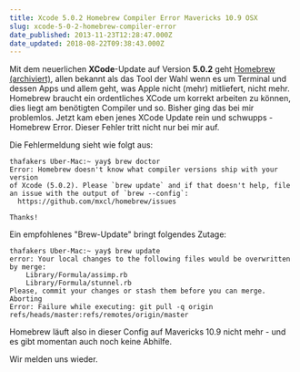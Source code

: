 ```yaml
---
title: Xcode 5.0.2 Homebrew Compiler Error Mavericks 10.9 OSX
slug: xcode-5-0-2-homebrew-compiler-error
date_published: 2013-11-23T12:28:47.000Z
date_updated: 2018-08-22T09:38:43.000Z
---
```


Mit dem neuerlichen **XCode**-Update auf Version **5.0.2** geht [Homebrew (archiviert)](http://web.archive.org/web/20130411055521/http://brew.sh:80/index_de.html), allen bekannt als das Tool der Wahl wenn es um Terminal und dessen Apps und allem geht, was Apple nicht (mehr) mitliefert, nicht mehr. Homebrew braucht ein ordentliches XCode um korrekt arbeiten zu können, dies liegt am benötigten Compiler und so. Bisher ging das bei mir problemlos. Jetzt kam eben jenes XCode Update rein und schwupps - Homebrew Error. Dieser Fehler tritt nicht nur bei mir auf. 

Die Fehlermeldung sieht wie folgt aus:

    
    thafakers Uber-Mac:~ yay$ brew doctor
    Error: Homebrew doesn't know what compiler versions ship with your version
    of Xcode (5.0.2). Please `brew update` and if that doesn't help, file
    an issue with the output of `brew --config`:
      https://github.com/mxcl/homebrew/issues
    
    Thanks!
    

Ein empfohlenes "Brew-Update" bringt folgendes Zutage:

    
    thafakers Uber-Mac:~ yay$ brew update
    error: Your local changes to the following files would be overwritten by merge:
    	Library/Formula/assimp.rb
    	Library/Formula/stunnel.rb
    Please, commit your changes or stash them before you can merge.
    Aborting
    Error: Failure while executing: git pull -q origin refs/heads/master:refs/remotes/origin/master
    

Homebrew läuft also in dieser Config auf Mavericks 10.9 nicht mehr - und es gibt momentan auch noch keine Abhilfe.

Wir melden uns wieder.
